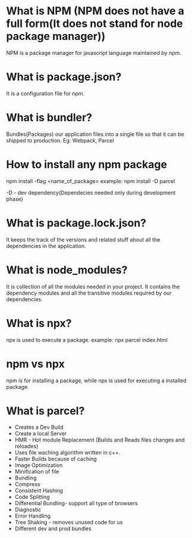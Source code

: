 # What is NPM (NPM does not have a full form(It does not stand for node package manager))
NPM is a package manager for javascript language maintained by npm.

# What is package.json?
It is a configuration file for npm.

# What is bundler?
Bundles(Packages) our application files into a single file so that it can be shipped to production.
Eg: Webpack, Parcel

# How to install any npm package
npm install -flag <name_of_package>
example:
npm install -D parcel

-D - dev dependency(Dependecies needed only during development phase)

# What is package.lock.json?
It keeps the track of the versions and related stuff about all the dependencies in the application.

# What is node_modules?
It is collection of all the modules needed in your project.
It contains the dependency modules and all the transitive modules required by our dependencies.


# What is npx?
npx is used to execute a package.
example: npx parcel index.html

# npm vs npx
npm is for installing a package, while npx is used for executing a installed package.
# What is parcel?
- Creates a Dev Build
- Create a local Server
- HMR - Hot module Replacement (Builds and Reads files changes and reloades)
- Uses file waching algorithm written in c++.
- Faster Builds because of caching
- Image Optimization
- Minification of file
- Bundling
- Compress
- Consistent Hashing
- Code Splitting
- Differential Bundling- support all type of browsers
- Diagnostic
- Error Handling
- Tree Shaking - removes unused code for us
- Different dev and prod bundles

